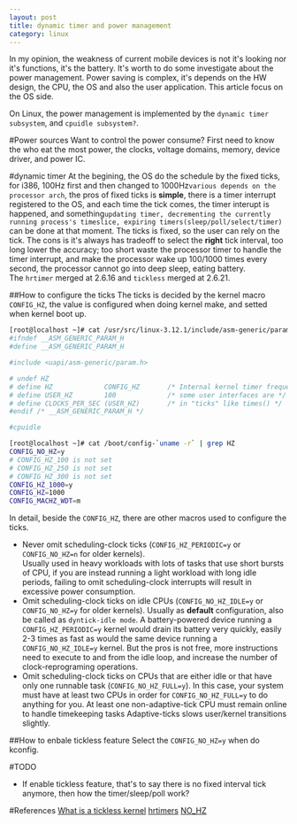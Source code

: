 ```yaml
---
layout: post
title: dynamic timer and power management
category: linux
---
```

In my opinion, the weakness of current mobile devices is not it's looking nor it's functions, it's the battery. It's worth to do some investigate about the power management.
Power saving is complex, it's depends on the HW design, the CPU, the OS and also the user application. This article focus on the OS side.

On Linux, the power management is implemented by the `dynamic timer subsystem`, and `cpuidle subsystem?`.

#Power sources
Want to control the power consume? First need to know the who eat the most power, the clocks, voltage domains, memory, device driver, and power IC.

#dynamic timer
At the begining, the OS do the schedule by the fixed ticks, for i386, 100Hz first and then changed to 1000Hz`various depends on the processor arch`, the pros of fixed ticks is **simple**, there is a timer interrupt registered to the OS, and each time the tick comes, the timer interupt is happened, and something`updating timer, decrementing the currently running process's timeslice, expiring timers(sleep/poll/select/timer)` can be done at that moment. The ticks is fixed, so the user can rely on the tick. The cons is it's always has tradeoff to select the **right** tick interval, too long lower the accuracy; too short waste the processor timer to handle the timer interrupt, and make the processor wake up 100/1000 times every second, the processor cannot go into deep sleep, eating battery.  
The `hrtimer` merged at 2.6.16 and `tickless` merged at 2.6.21.

##How to configure the ticks
The ticks is decided by the kernel macro `CONFIG_HZ`, the value is configured when doing kernel make, and setted when kernel boot up.  

```sh  
[root@localhost ~]# cat /usr/src/linux-3.12.1/include/asm-generic/param.h    
#ifndef __ASM_GENERIC_PARAM_H
#define __ASM_GENERIC_PARAM_H

#include <uapi/asm-generic/param.h>

# undef HZ
# define HZ             CONFIG_HZ       /* Internal kernel timer frequency */
# define USER_HZ        100             /* some user interfaces are */
# define CLOCKS_PER_SEC (USER_HZ)       /* in "ticks" like times() */
#endif /* __ASM_GENERIC_PARAM_H */

#cpuidle
```

```sh  
[root@localhost ~]# cat /boot/config-`uname -r` | grep HZ
CONFIG_NO_HZ=y
# CONFIG_HZ_100 is not set
# CONFIG_HZ_250 is not set
# CONFIG_HZ_300 is not set
CONFIG_HZ_1000=y
CONFIG_HZ=1000
CONFIG_MACHZ_WDT=m
```

In detail, beside the `CONFIG_HZ`, there are other macros used to configure the ticks.
- Never omit scheduling-clock ticks (`CONFIG_HZ_PERIODIC=y` or `CONFIG_NO_HZ=n` for older kernels).  
Usually used in heavy workloads with lots of tasks that use short bursts of CPU, if you are instead running a light workload with long idle periods, failing to omit scheduling-clock interrupts will result in excessive power consumption.
- Omit scheduling-clock ticks on idle CPUs (`CONFIG_NO_HZ_IDLE=y` or `CONFIG_NO_HZ=y` for older kernels).
Usually as **default** configuration, also be called as `dyntick-idle mode`. A battery-powered device running a `CONFIG_HZ_PERIODIC=y` kernel would drain its battery very quickly, easily 2-3 times as fast as would the same device running a `CONFIG_NO_HZ_IDLE=y` kernel.
But the pros is not free, more instructions need to execute to and from the idle loop, and increase the number of clock-reprograming operations.
- Omit scheduling-clock ticks on CPUs that are either idle or that have only one runnable task (`CONFIG_NO_HZ_FULL=y`). 
In this case, your system must have at least two CPUs in order for `CONFIG_NO_HZ_FULL=y` to do anything for you. At least one non-adaptive-tick CPU must remain online to handle timekeeping tasks
Adaptive-ticks slows user/kernel transitions slightly.

##How to enbale tickless feature
Select the `CONFIG_NO_HZ=y` when do kconfig.

#TODO
- If enable tickless feature, that's to say there is no fixed interval tick anymore, then how the timer/sleep/poll work?

#References
[What is a tickless kernel](http://www.quora.com/What-is-a-tickless-kernel)
[hrtimers](https://www.kernel.org/doc/Documentation/timers/highres.txt)
[NO_HZ](https://git.kernel.org/cgit/linux/kernel/git/torvalds/linux.git/tree/Documentation/timers/NO_HZ.txt)
